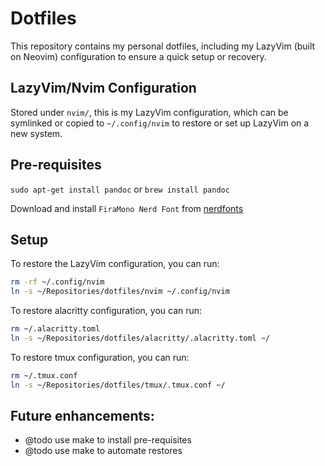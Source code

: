 # Dotfiles

This repository contains my personal dotfiles, including my LazyVim (built on Neovim) configuration to ensure a quick setup or recovery.

## LazyVim/Nvim Configuration

Stored under `nvim/`, this is my LazyVim configuration, which can be symlinked or copied to `~/.config/nvim` to restore or set up LazyVim on a new system.

## Pre-requisites

`sudo apt-get install pandoc` or `brew install pandoc`

Download and install `FiraMono Nerd Font` from [nerdfonts](https://www.nerdfonts.com/font-downloads)

## Setup

To restore the LazyVim configuration, you can run:

```bash
rm -rf ~/.config/nvim
ln -s ~/Repositories/dotfiles/nvim ~/.config/nvim
```

To restore alacritty configuration, you can run:

```bash
rm ~/.alacritty.toml
ln -s ~/Repositories/dotfiles/alacritty/.alacritty.toml ~/
```

To restore tmux configuration, you can run:

```bash
rm ~/.tmux.conf
ln -s ~/Repositories/dotfiles/tmux/.tmux.conf ~/
```

## Future enhancements:

- @todo use make to install pre-requisites
- @todo use make to automate restores


